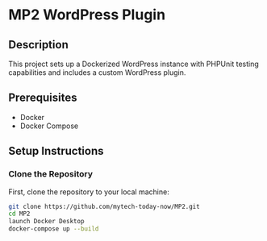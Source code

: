 # MP2 WordPress Plugin

## Description

This project sets up a Dockerized WordPress instance with PHPUnit testing capabilities and includes a custom WordPress plugin.

## Prerequisites

- Docker
- Docker Compose

## Setup Instructions

### Clone the Repository

First, clone the repository to your local machine:

```sh
git clone https://github.com/mytech-today-now/MP2.git
cd MP2
launch Docker Desktop
docker-compose up --build
```